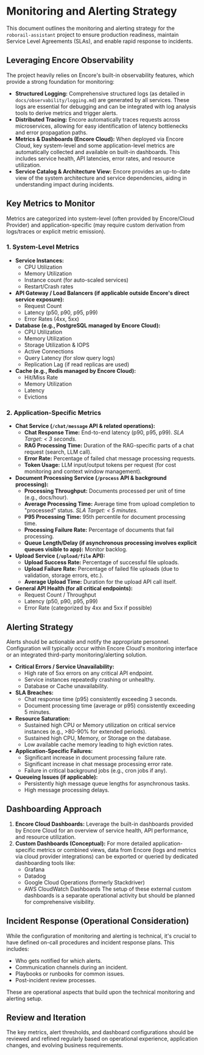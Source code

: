 # Monitoring and Alerting Strategy

This document outlines the monitoring and alerting strategy for the `roborail-assistant` project to ensure production readiness, maintain Service Level Agreements (SLAs), and enable rapid response to incidents.

## Leveraging Encore Observability

The project heavily relies on Encore's built-in observability features, which provide a strong foundation for monitoring:

*   **Structured Logging:** Comprehensive structured logs (as detailed in `docs/observability/logging.md`) are generated by all services. These logs are essential for debugging and can be integrated with log analysis tools to derive metrics and trigger alerts.
*   **Distributed Tracing:** Encore automatically traces requests across microservices, allowing for easy identification of latency bottlenecks and error propagation paths.
*   **Metrics & Dashboards (Encore Cloud):** When deployed via Encore Cloud, key system-level and some application-level metrics are automatically collected and available on built-in dashboards. This includes service health, API latencies, error rates, and resource utilization.
*   **Service Catalog & Architecture View:** Encore provides an up-to-date view of the system architecture and service dependencies, aiding in understanding impact during incidents.

## Key Metrics to Monitor

Metrics are categorized into system-level (often provided by Encore/Cloud Provider) and application-specific (may require custom derivation from logs/traces or explicit metric emission).

### 1. System-Level Metrics

*   **Service Instances:**
    *   CPU Utilization
    *   Memory Utilization
    *   Instance count (for auto-scaled services)
    *   Restart/Crash rates
*   **API Gateway / Load Balancers (if applicable outside Encore's direct service exposure):**
    *   Request Count
    *   Latency (p50, p90, p95, p99)
    *   Error Rates (4xx, 5xx)
*   **Database (e.g., PostgreSQL managed by Encore Cloud):**
    *   CPU Utilization
    *   Memory Utilization
    *   Storage Utilization & IOPS
    *   Active Connections
    *   Query Latency (for slow query logs)
    *   Replication Lag (if read replicas are used)
*   **Cache (e.g., Redis managed by Encore Cloud):**
    *   Hit/Miss Rate
    *   Memory Utilization
    *   Latency
    *   Evictions

### 2. Application-Specific Metrics

*   **Chat Service (`/chat/message` API & related operations):**
    *   **Chat Response Time:** End-to-end latency (p90, p95, p99). *SLA Target: < 3 seconds.*
    *   **RAG Processing Time:** Duration of the RAG-specific parts of a chat request (search, LLM call).
    *   **Error Rate:** Percentage of failed chat message processing requests.
    *   **Token Usage:** LLM input/output tokens per request (for cost monitoring and context window management).
*   **Document Processing Service (`/process` API & background processing):**
    *   **Processing Throughput:** Documents processed per unit of time (e.g., docs/hour).
    *   **Average Processing Time:** Average time from upload completion to "processed" status. *SLA Target: < 5 minutes.*
    *   **P95 Processing Time:** 95th percentile for document processing time.
    *   **Processing Failure Rate:** Percentage of documents that fail processing.
    *   **Queue Length/Delay (if asynchronous processing involves explicit queues visible to app):** Monitor backlog.
*   **Upload Service (`/upload/file` API):**
    *   **Upload Success Rate:** Percentage of successful file uploads.
    *   **Upload Failure Rate:** Percentage of failed file uploads (due to validation, storage errors, etc.).
    *   **Average Upload Time:** Duration for the upload API call itself.
*   **General API Health (for all critical endpoints):**
    *   Request Count / Throughput
    *   Latency (p50, p90, p95, p99)
    *   Error Rate (categorized by 4xx and 5xx if possible)

## Alerting Strategy

Alerts should be actionable and notify the appropriate personnel. Configuration will typically occur within Encore Cloud's monitoring interface or an integrated third-party monitoring/alerting solution.

*   **Critical Errors / Service Unavailability:**
    *   High rate of 5xx errors on any critical API endpoint.
    *   Service instances repeatedly crashing or unhealthy.
    *   Database or Cache unavailability.
*   **SLA Breaches:**
    *   Chat response time (p95) consistently exceeding 3 seconds.
    *   Document processing time (average or p95) consistently exceeding 5 minutes.
*   **Resource Saturation:**
    *   Sustained high CPU or Memory utilization on critical service instances (e.g., >80-90% for extended periods).
    *   Sustained high CPU, Memory, or Storage on the database.
    *   Low available cache memory leading to high eviction rates.
*   **Application-Specific Failures:**
    *   Significant increase in document processing failure rate.
    *   Significant increase in chat message processing error rate.
    *   Failure in critical background jobs (e.g., cron jobs if any).
*   **Queueing Issues (if applicable):**
    *   Persistently high message queue lengths for asynchronous tasks.
    *   High message processing delays.

## Dashboarding Approach

1.  **Encore Cloud Dashboards:** Leverage the built-in dashboards provided by Encore Cloud for an overview of service health, API performance, and resource utilization.
2.  **Custom Dashboards (Conceptual):** For more detailed application-specific metrics or combined views, data from Encore (logs and metrics via cloud provider integrations) can be exported or queried by dedicated dashboarding tools like:
    *   Grafana
    *   Datadog
    *   Google Cloud Operations (formerly Stackdriver)
    *   AWS CloudWatch Dashboards
    The setup of these external custom dashboards is a separate operational activity but should be planned for comprehensive visibility.

## Incident Response (Operational Consideration)

While the configuration of monitoring and alerting is technical, it's crucial to have defined on-call procedures and incident response plans. This includes:
*   Who gets notified for which alerts.
*   Communication channels during an incident.
*   Playbooks or runbooks for common issues.
*   Post-incident review processes.

These are operational aspects that build upon the technical monitoring and alerting setup.

## Review and Iteration

The key metrics, alert thresholds, and dashboard configurations should be reviewed and refined regularly based on operational experience, application changes, and evolving business requirements. 